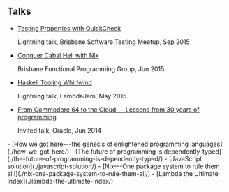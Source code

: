 ## Talks

<div class="talks">

  - [Testing Properties with QuickCheck](./testing-properties-with-quickcheck/)
    <div class="text-muted small">Lightning talk, Brisbane Software Testing Meetup, Sep 2015</div>

  - [Conquer Cabal Hell with Nix](./conquer-cabal-hell-with-nix/)
    <div class="text-muted small">Brisbane Functional Programming Group, Jun 2015</div>

  - [Haskell Tooling Whirlwind](./haskell-tooling-whirlwind.pdf)
    <div class="text-muted small">Lightning talk, LambdaJam, May 2015</div>

  - [From Commodore 64 to the Cloud — Lessons from 30 years of programming](./lessons.pdf)
    <div class="text-muted small">Invited talk, Oracle, Jun 2014</div>

</div>

<div class="wip-talks">
- [How we got here---the genesis of enlightened programming languages](./how-we-got-here/)
- [The future of programming is dependently-typed](./the-future-of-programming-is-dependently-typed/)
- [JavaScript solution](./javascript-solution/)
- [Nix---One package system to rule them all!](./nix-one-package-system-to-rule-them-all/)
- [Lambda the Ultimate Index](./lambda-the-ultimate-index/)
</div>
